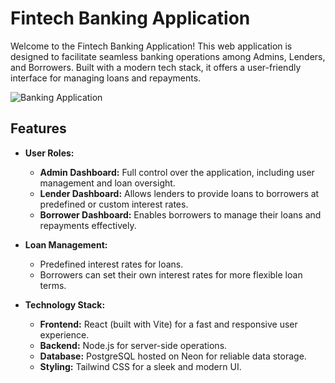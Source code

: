 # Fintech Banking Application

Welcome to the Fintech Banking Application! This web application is designed to facilitate seamless banking operations among Admins, Lenders, and Borrowers. Built with a modern tech stack, it offers a user-friendly interface for managing loans and repayments.

![Banking Application](https://media-hosting.imagekit.io/3b1802ec12194c1f/svgviewer-output%20(4).svg?Expires=1838966255&Key-Pair-Id=K2ZIVPTIP2VGHC&Signature=WHblhkSN6RFjcLIp0l00JQW1bUsoPqyEEBpIiFKorN0Nd2OfLHPTFBDo3-Z~e9QB6FBpyExqbkyZW5NwzWVrCY2cc~X5-zYRHZU1qI35mOHlu6ZDtN8yW5T3kjknzcU~AfIlLkIqL5EMCV-cZzOIdUt3WyF6jSaJtIYgtSqlGaL7e6qGYLR-q2ErEZ-Pdjsp8XaTeo1WnyKJgLT4ZEsB~6gl5kBlj99bGUIlVjBER0COkcLdZuFB-J8g4cHFpAdZQ8rxdstsjPct1bIyCZwunvQKxRmYQfwjTl62iHdxGp094k0ApgdQocsp9Omgv5qsPMtu~NmlRyHlZlzbijErlw__)

## Features

- **User Roles:**
  - **Admin Dashboard:** Full control over the application, including user management and loan oversight.
  - **Lender Dashboard:** Allows lenders to provide loans to borrowers at predefined or custom interest rates.
  - **Borrower Dashboard:** Enables borrowers to manage their loans and repayments effectively.

- **Loan Management:**
  - Predefined interest rates for loans.
  - Borrowers can set their own interest rates for more flexible loan terms.

- **Technology Stack:**
  - **Frontend:** React (built with Vite) for a fast and responsive user experience.
  - **Backend:** Node.js for server-side operations.
  - **Database:** PostgreSQL hosted on Neon for reliable data storage.
  - **Styling:** Tailwind CSS for a sleek and modern UI.
